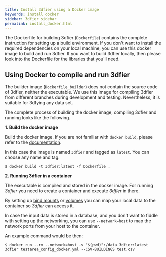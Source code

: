 ```yaml
---
title: Install 3dfier using a Docker image
keywords: install docker
sidebar: 3dfier_sidebar
permalink: install_docker.html
---
```

The Dockerfile for building 3dfier (`Dockerfile`) contains the complete instruction for setting up a build environment. If you don't want to install the required dependencies on your local machine, you can use this docker image to build and run 3dfier. If you want to build 3dfier locally, then please look into the Dockerfile for the libraries that you'll need.

## Using Docker to compile and run 3dfier

The builder image (`Dockerfile_builder`) does not contain the source code of 3dfier, neither the executable. We use this image for compiling 3dfier from different branches during development and testing. Nevertheless, it is suitable for 3dfying any data set.

The complete process of building the docker image, compiling 3dfier and running looks like the following.


**1. Build the docker image**

Build the docker image. If you are not familiar with `docker build`, please refer to the [documentation](https://docs.docker.com/engine/reference/commandline/build/). 

In this case the image is named `3dfier` and tagged as `latest`. You can choose any name and tag.

```
$ docker build -t 3dfier:latest -f Dockerfile .
```

**2. Running 3dfier in a container**

The executable is compiled and stored in the docker image. For running *3dfier* you need to create a container and execute *3dfier* in there.

By setting up [bind mounts](https://docs.docker.com/storage/bind-mounts/) or [volumes](https://docs.docker.com/storage/volumes/) you can map your local data to the container so *3dfier* can access it.

In case the input data is stored in a database, and you don't want to fiddle with setting up the networking, you can use `--network=host` to map the network ports from your host to the container. 

An example command would be then:

```
$ docker run --rm --network=host -v "$(pwd)":/data 3dfier:latest 3dfier testarea_config_docker.yml --CSV-BUILDINGS test.csv
```